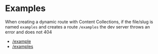 # Examples

When creating a dynamic route with Content Collections, if the file/slug is named `examples` and creates a route `/examples` the dev server throws an error and does not 404

- [/example](/example)
- [/examples](/examples)